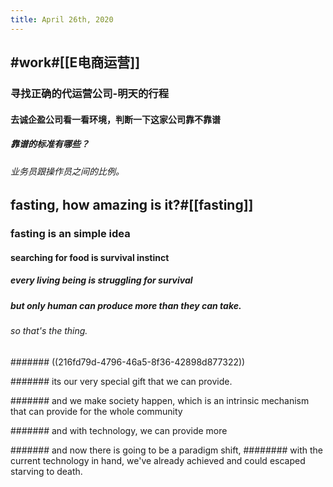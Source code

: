 ```yaml
---
title: April 26th, 2020
---
```


## #work#[[E电商运营]]
### 寻找正确的代运营公司-明天的行程
#### 去诚企盈公司看一看环境，判断一下这家公司靠不靠谱
##### 靠谱的标准有哪些？
###### 业务员跟操作员之间的比例。

## fasting, how amazing is it?#[[fasting]]
### fasting is an simple idea
#### searching for food is survival instinct 
##### every living being is struggling for survival

##### but only human can produce more than they can take.
###### so that's the thing. 
####### ((216fd79d-4796-46a5-8f36-42898d877322))

####### its our very special gift that we can provide.

####### and we make society happen, which is an intrinsic mechanism that can provide for the whole community

####### and with technology, we can provide more

####### and now there is going to be a paradigm shift,
######## with the current technology in hand, we've already achieved and could escaped starving to death.

